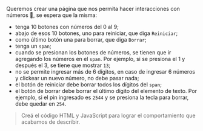 Queremos crear una página que nos permita hacer interacciones con números :1234:, se espera que la misma:

- tenga 10 botones con números del 0 al 9;
- abajo de esos 10 botones, uno para reiniciar, que diga `Reiniciar`;
- como último botón una para borrar, que diga `Borrar`;
- tenga un `span`;
- cuando se presionan los botones de números, se tienen que ir agregando los números en el `span`. Por ejemplo, si se presiona el 1 y después el 3, se tiene que mostrar `13`;
- no se permite ingresar más de 6 dígitos, en caso de ingresar 6 números y clickear un nuevo número, no debe pasar nada;
- el botón de reiniciar debe borrar todos los dígitos del `span`;
- el botón de borrar debe borrar el último dígito del elemento de texto. Por ejemplo, si el pin ingresado es `2544` y se presiona la tecla para borrar, debe quedar en `254`.

> Creá el código HTML y JavaScript para lograr el comportamiento que acabamos de describir.
